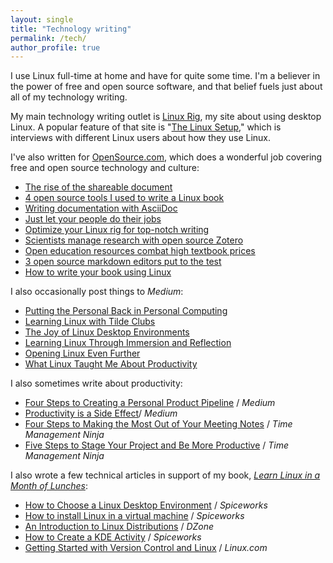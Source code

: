 ```yaml
---
layout: single
title: "Technology writing"
permalink: /tech/
author_profile: true
---
```


I use Linux full-time at home and have for quite some time. I'm a believer in the power of free and open source software, and that belief fuels just about all of my technology writing.

My main technology writing outlet is [Linux Rig](https://linuxrig.com/), my site about using desktop Linux. A popular feature of that site is "[The Linux Setup](https://linuxrig.com/the-linux-setup/)," which is interviews with different Linux users about how they use Linux.

I've also written for [OpenSource.com](http://opensource.com/), which does a wonderful job covering free and open source technology and culture:

* [The rise of the shareable document](https://opensource.com/life/16/9/open-formats-academic-content)
* [4 open source tools I used to write a Linux book](https://opensource.com/life/16/7/open-source-tools-writing-book)
* [Writing documentation with AsciiDoc](https://opensource.com/life/15/10/asciidoc)
* [Just let your people do their jobs](https://opensource.com/open-organization/15/10/just-let-your-people-do-their-jobs)
* [Optimize your Linux rig for top-notch writing](https://opensource.com/life/14/8/trick-open-source-writing-keep-it-simple)
* [Scientists manage research with open source Zotero](https://opensource.com/life/14/6/managing-research-open-source-way-zotero)
* [Open education resources combat high textbook prices](https://opensource.com/education/14/4/open-education-resources-combat-high-textbook-prices)
* [3 open source markdown editors put to the test](https://opensource.com/14/3/markdown-editor-roundup)
* [How to write your book using Linux](https://opensource.com/life/13/11/how-write-book-with-linux)

I also occasionally post things to *Medium*:

* [Putting the Personal Back in Personal Computing](https://hackernoon.com/putting-the-personal-back-in-personal-computing-5c958ff0eae3)
* [Learning Linux with Tilde Clubs](https://medium.com/@steven_ovadia/learning-linux-with-tilde-clubs-e4e9407c3e78)
* [The Joy of Linux Desktop Environments](https://hackernoon.com/the-joy-of-linux-desktop-environments-365d6cc8de72)
* [Learning Linux Through Immersion and Reflection](https://medium.com/@steven_ovadia/learning-linux-through-immersion-and-reflection-fb7fd008467e)
* [Opening Linux Even Further](https://medium.com/@steven_ovadia/opening-linux-even-further-13d2d6289ae0)
* [What Linux Taught Me About Productivity](https://medium.com/@steven_ovadia/what-linux-taught-me-about-productivity-b7bc9f3511f2)

I also sometimes write about productivity:

* [Four Steps to Creating a Personal Product Pipeline](https://medium.com/@steven_ovadia/four-steps-to-creating-a-personal-product-pipeline-843d39a35b1) / *Medium*
* [Productivity is a Side Effect](https://medium.com/@steven_ovadia/productivity-is-a-side-effect-a29d55f746)/ *Medium*
* [Four Steps to Making the Most Out of Your Meeting Notes](https://timemanagementninja.com/2016/12/four-steps-to-making-the-most-out-of-your-meeting-notes/) / *Time Management Ninja*
* [Five Steps to Stage Your Project and Be More Productive](https://timemanagementninja.com/2016/08/5-steps-to-stage-your-project-and-be-more-productive/) / *Time Management Ninja*

I also wrote a few technical articles in support of my book, *[Learn Linux in a Month of Lunches](https://manning.com/ovadia)*:

* [How to Choose a Linux Desktop Environment](https://community.spiceworks.com/how_to/131163-how-to-choose-a-linux-desktop-environment) / *Spiceworks*
* [How to install Linux in a virtual machine](https://community.spiceworks.com/how_to/126995-how-to-install-linux-in-a-virtual-machine) / *Spiceworks*
* [An Introduction to Linux Distributions](https://dzone.com/articles/an-introduction-to-linux-distributions) / *DZone*
* [How to Create a KDE Activity](https://community.spiceworks.com/how_to/128378-how-to-create-a-kde-activity) / *Spiceworks*
* [Getting Started with Version Control and Linux](https://www.linux.com/blog/getting-started-version-control-and-linux) / *Linux.com*


